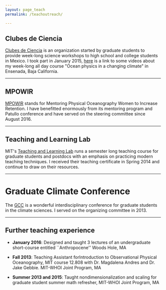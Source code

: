```yaml
---
layout: page_teach
permalink: /teachoutreach/

---
```


## 

## Clubes de Ciencia

[Clubes de Ciencia](https://www.clubesdeciencia.mx/) is an organization started by graduate students to provide week-long science workshops to high school and college students in Mexico. I took part in January 2015, [here](https://www.youtube.com/watch?v=qCBdvfZ3lZM) is a link to some videos about my week-long all day course "Ocean physics in a changing climate" in Ensenada, Baja California.


---

## MPOWIR

[MPOWIR](mpowir.org) stands for Mentoring Physical Oceanography Women to Increase Retention. I have benefitted enormously from its mentoring program and Patullo conference and have served on the steering committee since August 2016.

---

## Teaching and Learning Lab

MIT's [Teaching and Learning Lab](http://tll.mit.edu/) runs a semester long teaching course for graduate students and postdocs with an emphasis on practicing modern teaching techniques. I received their teaching certificate in Spring 2014 and continue to draw on their resources.


---

# Graduate Climate Conference

The [GCC](http://gradclimateconf.mit.edu/) is a wonderful interdisciplinary conference for graduate students in the climate sciences. I served on the organizing committee in 2013.

---

## Further teaching experience

* **January 2016**: Designed and taught 3 lectures of an undergraduate short-course entitled ``Anthropocene'' Woods Hole, MA

* **Fall 2013**: Teaching Assistant forIntroduction to Observational Physical Oceanography, MIT course 12.808 with Dr. Magdalena Andres and Dr. Jake Gebbie. MIT-WHOI Joint Program, MA

* **Summer 2013 and 2015**: Taught nondimensionalization and scaling for graduate student summer math refresher, MIT-WHOI Joint Program, MA